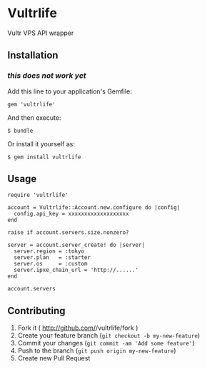 # Vultrlife

Vultr VPS API wrapper

## Installation
### *this does not work yet*

Add this line to your application's Gemfile:

    gem 'vultrlife'

And then execute:

    $ bundle

Or install it yourself as:

    $ gem install vultrlife

## Usage

```
require 'vultrlife'

account = Vultrlife::Account.new.configure do |config|
  config.api_key = xxxxxxxxxxxxxxxxxxx
end

raise if account.servers.size.nonzero?

server = account.server_create! do |server|
  server.region = :tokyo
  server.plan   = :starter
  server.os     = :custom
  server.ipxe_chain_url = 'http://......'
end

account.servers
```

## Contributing

1. Fork it ( http://github.com/<my-github-username>/vultrlife/fork )
2. Create your feature branch (`git checkout -b my-new-feature`)
3. Commit your changes (`git commit -am 'Add some feature'`)
4. Push to the branch (`git push origin my-new-feature`)
5. Create new Pull Request
